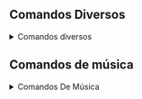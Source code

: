 ## Comandos Diversos

<details>

<summary>Comandos diversos</summary>

<br>

`avatar`, `botinfo`, `clear`, `fake`, `say`

</details>

## Comandos de música 

<details>
  
 <summary>Comandos De Música</summary>
 
 <br>
 
 `play`, `stop`, `pause`, `skip`, `queue`, `loop`, `np`, `volume`

 </details>
